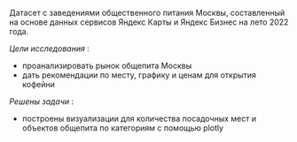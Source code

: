 Датасет с заведениями общественного питания Москвы, составленный на основе данных сервисов Яндекс Карты и Яндекс Бизнес на лето 2022 года.

_Цели исследования_ :
- проанализировать рынок общепита Москвы
- дать рекомендации по месту, графику и ценам для открытия кофейни

_Решены задачи_ :
- построены визуализации для количества посадочных мест и объектов общепита по категориям с помощью plotly
